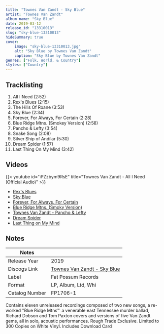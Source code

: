 ```yaml
---
title: "Townes Van Zandt - Sky Blue"
artist: "Townes Van Zandt"
album_name: "Sky Blue"
date: 2019-03-12
release_id: "13310013"
slug: "sky-blue-13310013"
hideSummary: true
cover:
    image: "sky-blue-13310013.jpg"
    alt: "Sky Blue by Townes Van Zandt"
    caption: "Sky Blue by Townes Van Zandt"
genres: ["Folk, World, & Country"]
styles: ["Country"]
---
```


## Tracklisting
1. All I Need (2:52)
2. Rex's Blues (2:15)
3. The Hills Of Roane  (3:53)
4. Sky Blue (2:34)
5. Forever, For Always, For Certain (2:28)
6. Blue Ridge Mtns. (Smokey Version) (2:58)
7. Pancho & Lefty (3:54)
8. Snake Song (2:08)
9. Silver Ship of Andilar (5:30)
10. Dream Spider (1:57)
11. Last Thing On My Mind (3:42)

## Videos
{{< youtube id="iPZzbym9RsE" title="Townes Van Zandt - All I Need (Official Audio)" >}}
- [Rex's Blues](https://www.youtube.com/watch?v=4U74ZESnmp0)
- [Sky Blue](https://www.youtube.com/watch?v=jv8i067f5yM)
- [Forever, For Always, For Certain](https://www.youtube.com/watch?v=-XtpKt0heq8)
- [Blue Ridge Mtns. (Smoky Version)](https://www.youtube.com/watch?v=G4u_OZ2o2D0)
- [Townes Van Zandt - Pancho & Lefty](https://www.youtube.com/watch?v=RfNRLrYWjnc)
- [Dream Spider](https://www.youtube.com/watch?v=qsSveNJ3Iu0)
- [Last Thing on My Mind](https://www.youtube.com/watch?v=42XHepyp2r0)


## Notes

| Notes          |             |
| ---------------| ----------- |
| Release Year   | 2019 |
| Discogs Link   | [Townes Van Zandt - Sky Blue](https://www.discogs.com/release/13310013-Townes-Van-Zandt-Sky-Blue) |
| Label          | Fat Possum Records |
| Format         | LP, Album, Ltd, Whi |
| Catalog Number | FP1706-1 |

Contains eleven unreleased recordings composed of two new songs, a re-worked "Blue Ridge Mtns"' a venerable east Tennessee murder ballad, Richard Dobson and Tom Paxton covers and versions of five Van Zandt gems, all in solo, acoustic performances.  Rough Trade Exclusive. Limited to 300 Copies on White Vinyl.  Includes Download Card

